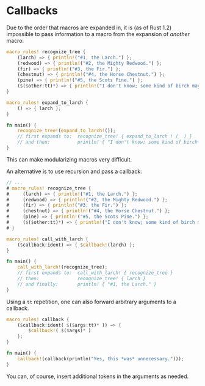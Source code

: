 # Callbacks

Due to the order that macros are expanded in, it is (as of Rust 1.2) impossible to pass information to a macro from the expansion of *another* macro:

```rust
macro_rules! recognize_tree {
    (larch) => { println!("#1, the Larch.") };
    (redwood) => { println!("#2, the Mighty Redwood.") };
    (fir) => { println!("#3, the Fir.") };
    (chestnut) => { println!("#4, the Horse Chestnut.") };
    (pine) => { println!("#5, the Scots Pine.") };
    ($($other:tt)*) => { println!("I don't know; some kind of birch maybe?") };
}

macro_rules! expand_to_larch {
    () => { larch };
}

fn main() {
    recognize_tree!(expand_to_larch!());
    // first expands to:  recognize_tree! { expand_to_larch ! (  ) }
    // and then:          println! { "I don't know; some kind of birch maybe?" }
}
```

This can make modularizing macros very difficult.

An alternative is to use recursion and pass a callback:

```rust
// ...
# macro_rules! recognize_tree {
#     (larch) => { println!("#1, the Larch.") };
#     (redwood) => { println!("#2, the Mighty Redwood.") };
#     (fir) => { println!("#3, the Fir.") };
#     (chestnut) => { println!("#4, the Horse Chestnut.") };
#     (pine) => { println!("#5, the Scots Pine.") };
#     ($($other:tt)*) => { println!("I don't know; some kind of birch maybe?") };
# }

macro_rules! call_with_larch {
    ($callback:ident) => { $callback!(larch) };
}

fn main() {
    call_with_larch!(recognize_tree);
    // first expands to:  call_with_larch! { recognize_tree }
    // then:              recognize_tree! { larch }
    // and finally:       println! { "#1, the Larch." }
}
```

Using a `tt` repetition, one can also forward arbitrary arguments to a callback.

```rust
macro_rules! callback {
    ($callback:ident( $($args:tt)* )) => {
        $callback!( $($args)* )
    };
}

fn main() {
    callback!(callback(println("Yes, this *was* unnecessary.")));
}
```

You can, of course, insert additional tokens in the arguments as needed.
